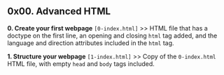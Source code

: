 ## 0x00. Advanced HTML

**0. Create your first webpage** `[0-index.html]` >> HTML file that has a doctype on the first line, an opening and closing `html` tag added, and the language and direction attributes included in the `html` tag.

**1. Structure your webpage** `[1-index.html]` >> Copy of the `0-index.html` HTML file, with empty `head` and `body` tags included.
